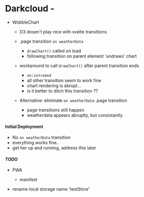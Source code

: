 # Darkcloud - 

- WobbleChart
  - D3 dosen't play nice with svelte transitions
  - .page transition `on weatherData`
    - `drawChart()` called on load
    - following transition on parent element 'undraws' chart

  - workaround to call `drawChart()` after parent transition ends
    - `on:introend`
    - all other transition seem to work fine
    - chart rendering is abrupt... 
    - is it better to ditch this transition ??

  - Alternative: eliminate `on weatherData` .page transition
    - page transitions still happen
    - weatherdata appears abruptly, but consistantly

#### Initial Deployment

- No `on weatherData` transition
- everything works fine.. 
- get her up and running, address this later


#### TODO
- PWA
  - manifest

- rename local storage name 'testStore'

